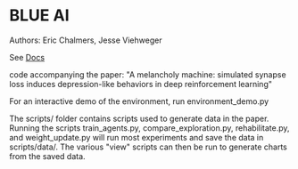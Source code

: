 # BLUE AI
Authors: Eric Chalmers, Jesse Viehweger

See [Docs](./docs/index.md)

code accompanying the paper: "A melancholy machine: simulated synapse loss induces depression-like behaviors in deep reinforcement learning"

For an interactive demo of the environment, run environment_demo.py

The scripts/ folder contains scripts used to generate data in the paper. Running the scripts train_agents.py, compare_exploration.py, rehabilitate.py, and weight_update.py will run most experiments and save the data in scripts/data/.
The various "view" scripts can then be run to generate charts from the saved data.
